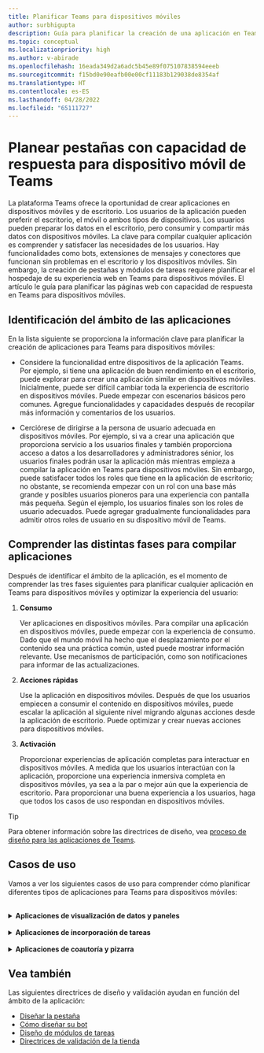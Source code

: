 ```yaml
---
title: Planificar Teams para dispositivos móviles
author: surbhigupta
description: Guía para planificar la creación de una aplicación en Teams para dispositivos móviles
ms.topic: conceptual
ms.localizationpriority: high
ms.author: v-abirade
ms.openlocfilehash: 16eada349d2a6adc5b45e89f075107838594eeeb
ms.sourcegitcommit: f15bd0e90eafb00e00cf11183b129038de8354af
ms.translationtype: HT
ms.contentlocale: es-ES
ms.lasthandoff: 04/28/2022
ms.locfileid: "65111727"
---
```

# <a name="plan-responsive-tabs-for-teams-mobile"></a>Planear pestañas con capacidad de respuesta para dispositivo móvil de Teams

 La plataforma Teams ofrece la oportunidad de crear aplicaciones en dispositivos móviles y de escritorio. Los usuarios de la aplicación pueden preferir el escritorio, el móvil o ambos tipos de dispositivos. Los usuarios pueden preparar los datos en el escritorio, pero consumir y compartir más datos con dispositivos móviles. La clave para compilar cualquier aplicación es comprender y satisfacer las necesidades de los usuarios. Hay funcionalidades como bots, extensiones de mensajes y conectores que funcionan sin problemas en el escritorio y los dispositivos móviles. Sin embargo, la creación de pestañas y módulos de tareas requiere planificar el hospedaje de su experiencia web en Teams para dispositivos móviles. El artículo le guía para planificar las páginas web con capacidad de respuesta en Teams para dispositivos móviles.

## <a name="identify-apps-scope"></a>Identificación del ámbito de las aplicaciones

En la lista siguiente se proporciona la información clave para planificar la creación de aplicaciones para Teams para dispositivos móviles:

* Considere la funcionalidad entre dispositivos de la aplicación Teams. Por ejemplo, si tiene una aplicación de buen rendimiento en el escritorio, puede explorar para crear una aplicación similar en dispositivos móviles. Inicialmente, puede ser difícil cambiar toda la experiencia de escritorio en dispositivos móviles. Puede empezar con escenarios básicos pero comunes. Agregue funcionalidades y capacidades después de recopilar más información y comentarios de los usuarios.

* Cerciórese de dirigirse a la persona de usuario adecuada en dispositivos móviles. Por ejemplo, si va a crear una aplicación que proporciona servicio a los usuarios finales y también proporciona acceso a datos a los desarrolladores y administradores sénior, los usuarios finales podrán usar la aplicación más mientras empieza a compilar la aplicación en Teams para dispositivos móviles. Sin embargo, puede satisfacer todos los roles que tiene en la aplicación de escritorio; no obstante, se recomienda empezar con un rol con una base más grande y posibles usuarios pioneros para una experiencia con pantalla más pequeña. Según el ejemplo, los usuarios finales son los roles de usuario adecuados. Puede agregar gradualmente funcionalidades para admitir otros roles de usuario en su dispositivo móvil de Teams.

## <a name="understand-different-stages-to-build-apps"></a>Comprender las distintas fases para compilar aplicaciones

Después de identificar el ámbito de la aplicación, es el momento de comprender las tres fases siguientes para planificar cualquier aplicación en Teams para dispositivos móviles y optimizar la experiencia del usuario:

1. **Consumo**

   Ver aplicaciones en dispositivos móviles. Para compilar una aplicación en dispositivos móviles, puede empezar con la experiencia de consumo. Dado que el mundo móvil ha hecho que el desplazamiento por el contenido sea una práctica común, usted puede mostrar información relevante. Use mecanismos de participación, como son notificaciones para informar de las actualizaciones.

2. **Acciones rápidas**

   Use la aplicación en dispositivos móviles. Después de que los usuarios empiecen a consumir el contenido en dispositivos móviles, puede escalar la aplicación al siguiente nivel migrando algunas acciones desde la aplicación de escritorio. Puede optimizar y crear nuevas acciones para dispositivos móviles.

3. **Activación**

   Proporcionar experiencias de aplicación completas para interactuar en dispositivos móviles. A medida que los usuarios interactúan con la aplicación, proporcione una experiencia inmersiva completa en dispositivos móviles, ya sea a la par o mejor aún que la experiencia de escritorio. Para proporcionar una buena experiencia a los usuarios, haga que todos los casos de uso respondan en dispositivos móviles.

> [!TIP]
> Para obtener información sobre las directrices de diseño, vea [proceso de diseño para las aplicaciones de Teams](design-teams-app-process.md).

## <a name="use-cases"></a>Casos de uso

Vamos a ver los siguientes casos de uso para comprender cómo planificar diferentes tipos de aplicaciones para Teams para dispositivos móviles:

<br>

<details>

<summary><b>Aplicaciones de visualización de datos y paneles</b></summary>

Puede comprender cómo planear pestañas dinámicas para las aplicaciones de visualización de datos y paneles en la plataforma móvil de Teams.

Consumo:

En la primera fase, puede implementar la experiencia de consumo más básica para ver los datos. El propósito de cualquier aplicación del dominio es mostrar datos en forma de visualizaciones. En la aplicación, puede mostrar visualizaciones vistas recientemente en el escritorio o una lista de todos los gráficos autorizados para los usuarios. Después de crear paneles en el escritorio, los usuarios pueden acceder a la información mediante dispositivos móviles. Puede mostrar una vista detallada de cualquier gráfico seleccionado por el usuario como una vista expandida en las pestañas o mediante módulos de tareas.

Puede mostrar la siguiente información:

* Paneles y resúmenes
* Objetos visuales, mapas e infografías de datos
* Gráficos, cuadros y tablas

![Consumo de aplicaciones de visualización de datos y paneles](../../assets/images/app-fundamentals/dashboarding-and-data-visualization-apps-consumption.png)

Acciones rápidas:

En la segunda fase, los usuarios pueden trabajar en los gráficos y objetos visuales ya existentes desde la experiencia de escritorio. Puede introducir las siguientes acciones:

* Buscar contenido
* Filtrar datos
* Crear marcadores

![Acciones rápidas de aplicaciones de visualización de datos y paneles](../../assets/images/app-fundamentals/dashboarding-and-data-visualization-apps-quick-actions.png)

Habilitación:

En la tercera fase, permita a los usuarios crear contenido como son gráficos y cuadros desde cero. Cerciórese de presentar todas las funcionalidades de la aplicación para dispositivos móviles. Por ejemplo, puede usar módulos de tareas para ayudar a acceder a elementos de datos específicos con una vista detallada.

Puede proporcionar el siguiente acceso a los usuarios:

* Modificar título y descripción
* Insertar elementos de datos para crear visualizaciones
* Compartir visualizaciones en un canal o chat grupal

![Habilitación de aplicaciones de visualización de datos y paneles](../../assets/images/app-fundamentals/dashboarding-and-data-visualization-apps-enablement.png)

<br>

</details>

<br>

<details>

<summary><b>Aplicaciones de incorporación de tareas</b></summary>

Puede comprender cómo planificar pestañas con capacidad de respuesta para las aplicaciones de incorporación de tareas en la plataforma móvil de Teams.

Consumo:

En la primera fase, la aplicación puede mostrar la lista de tareas al usuario en una pila vertical. Si hay varias categorías de tareas, como pueden ser **Propuesto**, **Activo** y **Cerrado**, proporcione filtros para mostrar las tareas agrupadas o como encabezados para ver las tareas agrupadas.

![Consumo de aplicaciones de incorporación de tareas](../../assets/images/app-fundamentals/taskboarding-apps-consumption.png)

Acciones rápidas:

En la segunda fase, puede proporcionar a los usuarios el siguiente acceso a la aplicación:

* Crear tareas o elementos con los campos obligatorios para reducir la carga cognitiva de los usuarios
* Cambiar el tipo de panel o la vista
* Revisar tareas expandiendo la vista
* Uso de módulos de tareas para ver una vista detallada
* Mover las tareas a distintas categorías
* Compartir tareas relevantes en chats y canales a través de correos electrónicos y fuentes de actividades

![Acciones rápidas de aplicaciones de incorporación de tareas](../../assets/images/app-fundamentals/taskboarding-apps-quick-actions.png)

Habilitación:

En la tercera fase, puede habilitar la experiencia de los usuarios con las actividades siguientes:

* Agregar nuevos proyectos y paneles
* Agregar y modificar categorías diferentes, como son **Propuesto**, **Activo** y **Cerrado**
* Configurar las tareas para comentarios, datos adjuntos y otras características complejas

![Habilitación de aplicaciones de incorporación de tareas](../../assets/images/app-fundamentals/taskboarding-apps-enablement.png)
<br>

</details>

<br>

<details>

<summary><b>Aplicaciones de coautoría y pizarra</b></summary>

Puede entender cómo planificar pestañas con capacidad de respuesta para aplicaciones de coautoría y pizarra en la plataforma móvil de Teams.

Consumo:

En la primera fase, puede considerar la experiencia de escritorio para mostrar el contenido y los recursos de la aplicación.  Puede mostrar las siguientes funciones:

* Comentarios o feedback
* Acercar o alejar
* Fase actual o progreso de un documento pendiente

![Consumo de aplicaciones de coautoría y pizarra](../../assets/images/app-fundamentals/coauthoring-and-whiteboarding-apps-consumption.png)

Acciones rápidas:

En la segunda fase, puede introducir las siguientes acciones:

* Crear un nuevo panel para la colaboración o nuevos documentos para firmar
* Compartir paneles internamente y también con invitados
* Configurar permisos de administrador

> [!TIP]
> Las acciones se exponen, que se pueden mostrar fácilmente en las pantallas pequeñas.

![Acciones rápidas de aplicaciones de coautoría y pizarra](../../assets/images/app-fundamentals/coauthoring-and-whiteboarding-apps-quick-actions.png)

Habilitación:

En la tercera fase, proporcione una experiencia completa a los usuarios. Puede habilitar la experiencia de los usuarios con las actividades siguientes:

* Agregar texto, formas y notas rápidas
* Navegar por el contenido
* Agregar capas y filtros
* Operaciones de eliminación, deshacer y rehacer
* Acceda a la cámara y al micrófono mediante las API del SDK de JS. Para obtener más información sobre las funcionalidades del dispositivo, consulte [introducción a las funcionalidades del dispositivo](../device-capabilities/device-capabilities-overview.md).

![Habilitación de aplicaciones de coautoría y pizarra](../../assets/images/app-fundamentals/coauthoring-and-whiteboarding-apps-enablement.png)

<br>

</details>

## <a name="see-also"></a>Vea también

Las siguientes directrices de diseño y validación ayudan en función del ámbito de la aplicación:

* [Diseñar la pestaña](../../tabs/design/tabs.md)
* [Cómo diseñar su bot](../../bots/design/bots.md)
* [Diseño de módulos de tareas](../..//task-modules-and-cards/task-modules/design-teams-task-modules.md)
* [Directrices de validación de la tienda](../deploy-and-publish/appsource/prepare/teams-store-validation-guidelines.md)
